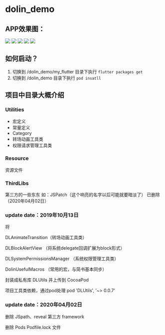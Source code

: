 # dolin_demo
## APP效果图：
![](https://github.com/liaoshaolim/dolin_demo/raw/master/Screen/dolin1vc.png)
![](https://github.com/liaoshaolim/dolin_demo/raw/master/Screen/dolin2vc.png)
![](https://github.com/liaoshaolim/dolin_demo/raw/master/Screen/dolin3vc.png)
![](https://github.com/liaoshaolim/dolin_demo/raw/master/Screen/dolin4vc.png)
![](https://github.com/liaoshaolim/dolin_demo/raw/master/Screen/flutter_bubble.png)

## 如何启动？
1. 切换到 /dolin_demo/my_flutter 目录下执行
        ```
        flutter packages get
        ```
2.  切换到 /dolin_demo 目录下执行
        ```
        pod insatll
        ```

## 项目中目录大概介绍
### Utilities
 * 宏定义
 * 常量定义
 * Category
 * 转场动画工具类
 * 权限请求管理工具类

### Resource
资源文件

### ThirdLibs
第三方的一些东东
如：JSPatch（这个响亮的名字以后可能就要暗淡了）
已删除（2020年04月02日）

### update date：2019年10月13日
将 

DLAnimateTransition（转场动画工具类）

DLBlockAlertView （将系统delegate回调扩展为block形式）

DLSystemPermissionsManager （系统权限管理工具类）

DolinUsefulMacros （常用的宏，与简书基本同步）

封装成私有库 DLUtils 并上传到 CocoaPod

项目工具类依赖，通过pod处理 pod 'DLUtils', '~> 0.0.7'

### update date：2020年04月02日

删除 JSpath、reveal 第三方 framework

删除 Pods Podfile.lock 文件